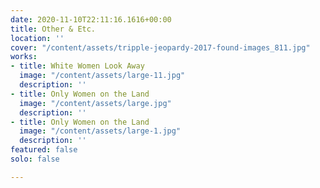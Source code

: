 ```yaml
---
date: 2020-11-10T22:11:16.1616+00:00
title: Other & Etc.
location: ''
cover: "/content/assets/tripple-jeopardy-2017-found-images_811.jpg"
works:
- title: White Women Look Away
  image: "/content/assets/large-11.jpg"
  description: ''
- title: Only Women on the Land
  image: "/content/assets/large.jpg"
  description: ''
- title: Only Women on the Land
  image: "/content/assets/large-1.jpg"
  description: ''
featured: false
solo: false

---
```

